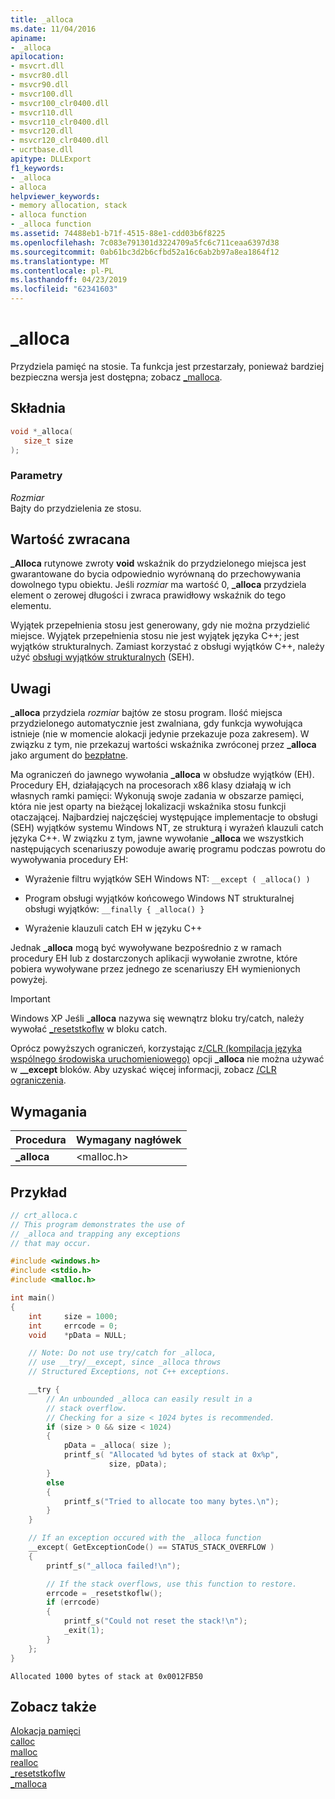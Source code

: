 ```yaml
---
title: _alloca
ms.date: 11/04/2016
apiname:
- _alloca
apilocation:
- msvcrt.dll
- msvcr80.dll
- msvcr90.dll
- msvcr100.dll
- msvcr100_clr0400.dll
- msvcr110.dll
- msvcr110_clr0400.dll
- msvcr120.dll
- msvcr120_clr0400.dll
- ucrtbase.dll
apitype: DLLExport
f1_keywords:
- _alloca
- alloca
helpviewer_keywords:
- memory allocation, stack
- alloca function
- _alloca function
ms.assetid: 74488eb1-b71f-4515-88e1-cdd03b6f8225
ms.openlocfilehash: 7c083e791301d3224709a5fc6c711ceaa6397d38
ms.sourcegitcommit: 0ab61bc3d2b6cfbd52a16c6ab2b97a8ea1864f12
ms.translationtype: MT
ms.contentlocale: pl-PL
ms.lasthandoff: 04/23/2019
ms.locfileid: "62341603"
---
```

# <a name="alloca"></a>_alloca

Przydziela pamięć na stosie. Ta funkcja jest przestarzały, ponieważ bardziej bezpieczna wersja jest dostępna; zobacz [_malloca](malloca.md).

## <a name="syntax"></a>Składnia

```C
void *_alloca(
   size_t size
);
```

### <a name="parameters"></a>Parametry

*Rozmiar*<br/>
Bajty do przydzielenia ze stosu.

## <a name="return-value"></a>Wartość zwracana

**_Alloca** rutynowe zwroty **void** wskaźnik do przydzielonego miejsca jest gwarantowane do bycia odpowiednio wyrównaną do przechowywania dowolnego typu obiektu. Jeśli *rozmiar* ma wartość 0, **_alloca** przydziela element o zerowej długości i zwraca prawidłowy wskaźnik do tego elementu.

Wyjątek przepełnienia stosu jest generowany, gdy nie można przydzielić miejsce. Wyjątek przepełnienia stosu nie jest wyjątek języka C++; jest wyjątków strukturalnych. Zamiast korzystać z obsługi wyjątków C++, należy użyć [obsługi wyjątków strukturalnych](../../cpp/structured-exception-handling-c-cpp.md) (SEH).

## <a name="remarks"></a>Uwagi

**_alloca** przydziela *rozmiar* bajtów ze stosu program. Ilość miejsca przydzielonego automatycznie jest zwalniana, gdy funkcja wywołująca istnieje (nie w momencie alokacji jedynie przekazuje poza zakresem). W związku z tym, nie przekazuj wartości wskaźnika zwróconej przez **_alloca** jako argument do [bezpłatne](free.md).

Ma ograniczeń do jawnego wywołania **_alloca** w obsłudze wyjątków (EH). Procedury EH, działających na procesorach x86 klasy działają w ich własnych ramki pamięci: Wykonują swoje zadania w obszarze pamięci, która nie jest oparty na bieżącej lokalizacji wskaźnika stosu funkcji otaczającej. Najbardziej najczęściej występujące implementacje to obsługi (SEH) wyjątków systemu Windows NT, ze strukturą i wyrażeń klauzuli catch języka C++. W związku z tym, jawne wywołanie **_alloca** we wszystkich następujących scenariuszy powoduje awarię programu podczas powrotu do wywoływania procedury EH:

- Wyrażenie filtru wyjątków SEH Windows NT: `__except ( _alloca() )`

- Program obsługi wyjątków końcowego Windows NT strukturalnej obsługi wyjątków: `__finally { _alloca() }`

- Wyrażenie klauzuli catch EH w języku C++

Jednak **_alloca** mogą być wywoływane bezpośrednio z w ramach procedury EH lub z dostarczonych aplikacji wywołanie zwrotne, które pobiera wywoływane przez jednego ze scenariuszy EH wymienionych powyżej.

> [!IMPORTANT]
> Windows XP Jeśli **_alloca** nazywa się wewnątrz bloku try/catch, należy wywołać [_resetstkoflw](resetstkoflw.md) w bloku catch.

Oprócz powyższych ograniczeń, korzystając z[/CLR (kompilacja języka wspólnego środowiska uruchomieniowego)](../../build/reference/clr-common-language-runtime-compilation.md) opcji **_alloca** nie można używać w **__except** bloków. Aby uzyskać więcej informacji, zobacz [/CLR ograniczenia](../../build/reference/clr-restrictions.md).

## <a name="requirements"></a>Wymagania

|Procedura|Wymagany nagłówek|
|-------------|---------------------|
|**_alloca**|\<malloc.h>|

## <a name="example"></a>Przykład

```C
// crt_alloca.c
// This program demonstrates the use of
// _alloca and trapping any exceptions
// that may occur.

#include <windows.h>
#include <stdio.h>
#include <malloc.h>

int main()
{
    int     size = 1000;
    int     errcode = 0;
    void    *pData = NULL;

    // Note: Do not use try/catch for _alloca,
    // use __try/__except, since _alloca throws
    // Structured Exceptions, not C++ exceptions.

    __try {
        // An unbounded _alloca can easily result in a
        // stack overflow.
        // Checking for a size < 1024 bytes is recommended.
        if (size > 0 && size < 1024)
        {
            pData = _alloca( size );
            printf_s( "Allocated %d bytes of stack at 0x%p",
                      size, pData);
        }
        else
        {
            printf_s("Tried to allocate too many bytes.\n");
        }
    }

    // If an exception occured with the _alloca function
    __except( GetExceptionCode() == STATUS_STACK_OVERFLOW )
    {
        printf_s("_alloca failed!\n");

        // If the stack overflows, use this function to restore.
        errcode = _resetstkoflw();
        if (errcode)
        {
            printf_s("Could not reset the stack!\n");
            _exit(1);
        }
    };
}
```

```Output
Allocated 1000 bytes of stack at 0x0012FB50
```

## <a name="see-also"></a>Zobacz także

[Alokacja pamięci](../../c-runtime-library/memory-allocation.md)<br/>
[calloc](calloc.md)<br/>
[malloc](malloc.md)<br/>
[realloc](realloc.md)<br/>
[_resetstkoflw](resetstkoflw.md)<br/>
[_malloca](malloca.md)<br/>
